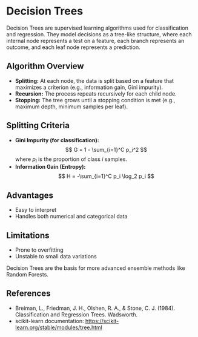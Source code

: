 # Decision Trees

Decision Trees are supervised learning algorithms used for classification and regression. They model decisions as a tree-like structure, where each internal node represents a test on a feature, each branch represents an outcome, and each leaf node represents a prediction.

## Algorithm Overview
- **Splitting:** At each node, the data is split based on a feature that maximizes a criterion (e.g., information gain, Gini impurity).
- **Recursion:** The process repeats recursively for each child node.
- **Stopping:** The tree grows until a stopping condition is met (e.g., maximum depth, minimum samples per leaf).

## Splitting Criteria
- **Gini Impurity (for classification):**
  $$
  G = 1 - \sum_{i=1}^C p_i^2
  $$
  where $p_i$ is the proportion of class $i$ samples.
- **Information Gain (Entropy):**
  $$
  H = -\sum_{i=1}^C p_i \log_2 p_i
  $$

## Advantages
- Easy to interpret
- Handles both numerical and categorical data

## Limitations
- Prone to overfitting
- Unstable to small data variations

Decision Trees are the basis for more advanced ensemble methods like Random Forests.

## References
- Breiman, L., Friedman, J. H., Olshen, R. A., & Stone, C. J. (1984). Classification and Regression Trees. Wadsworth.
- scikit-learn documentation: https://scikit-learn.org/stable/modules/tree.html
